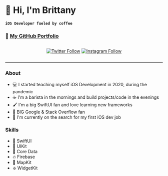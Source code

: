 # 👋 Hi, I'm Brittany

**`iOS Developer fueled by coffee`**

### 💼 **[My GitHub Portfolio](https://github.com/brittanyarima/iOS-Developer-Portfolio)**

<div style="display:flex;justify-content:center;">

[![Twitter Follow](https://img.shields.io/twitter/follow/britcodes?logo=twitter&style=for-the-badge)](https://twitter.com/britcodes)
[![Instagram Follow](https://img.shields.io/badge/Instagram-%23E4405F.svg?style=for-the-badge&logo=Instagram&logoColor=white)](https://instagram.com/britcodes)
 </div>

---

### About
- 💻 I started teaching myself iOS Development in 2020, during the pandemic
- ☕️ I'm a barista in the mornings and build projects/code in the evenings
- 🖌️ I'm a big SwiftUI fan and love learning new frameworks
- 🫶 BIG Google & Stack Overflow fan 
- 👀 I'm currently on the search for my first iOS dev job


 ### Skills
- 🎨 SwiftUI
- 📲 UIKit
- 💽 Core Data
- 🔥 Firebase
- 📍 MapKit
- ❇️ WidgetKit


<!--
**brittanyarima/brittanyarima** is a ✨ _special_ ✨ repository because its `README.md` (this file) appears on your GitHub profile.

Here are some ideas to get you started:

- 🔭 I’m currently working on ...
- 🌱 I’m currently learning ...
- 👯 I’m looking to collaborate on ...
- 🤔 I’m looking for help with ...
- 💬 Ask me about ...
- 📫 How to reach me: ...
- 😄 Pronouns: ...
- ⚡ Fun fact: ...
-->
